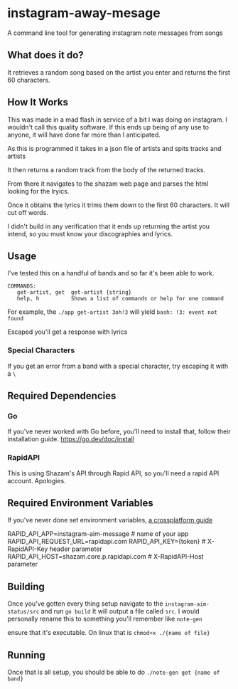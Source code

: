 # instagram-away-mesage
A command line tool for generating instagram note messages from songs

## What does it do? 
It retrieves a random song based on the artist you enter and returns the first 60 characters. 

## How It Works  
This was made in a mad flash in service of a bit I was doing 
on instagram. I wouldn't call this quality software. If this ends up being of any use to anyone, it will have done far more than I anticipated. 

As this is programmed it takes in a json file of artists and spits tracks and artists

It then returns a random track from the body of the returned tracks.

From there it navigates to the shazam web page and parses the html looking for the lryics. 

Once it obtains the lyrics it trims them down to the first 60 characters. It will cut off words.

I didn't build in any verification that it ends up returning the artist you intend, so you must know your discographies and lyrics.

## Usage 

I've tested this on a handful of bands and so far it's been able to work. 

```azure
COMMANDS:
   get-artist, get  get-artist {string}
   help, h          Shows a list of commands or help for one command

```

For example, the `./app get-artist 3oh!3` will yield `bash: !3: event not found`

Escaped you'll get a response with lyrics

### Special Characters

If you get an error from a band with a special character, try escaping it with a `\`

## Required Dependencies 

### Go
If you've never worked with Go before, you'll need to install that, follow their installation guide.
https://go.dev/doc/install

### RapidAPI 
This is using Shazam's API through Rapid API, so you'll need a rapid API account. Apologies.

## Required Environment Variables
If you've never done set environment variables, [a crossplatform guide](https://wisetut.com/how-to-set-environment-variables-for-windows-linux-and-macosx/)

RAPID_API_APP=instagram-aim-message # name of your app 
RAPID_API_REQUEST_URL=rapidapi.com 
RAPID_API_KEY={token} # X-RapidAPI-Key header parameter
RAPID_API_HOST=shazam.core.p.rapidapi.com # X-RapidAPI-Host parameter

## Building
Once you've gotten every thing setup navigate to the `instagram-aim-status/src` and run `go build` 
It will output a file called `src`. I would personally rename this to something you'll remember like `note-gen` 

ensure that it's executable. On linux that is `chmod+x ./{name of file}`

## Running 

Once that is all setup, you should be able to do `./note-gen get {name of band}`
